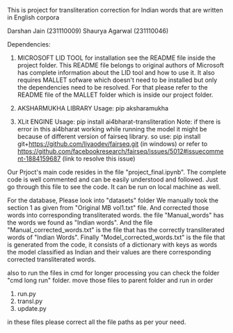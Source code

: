This is project for transliteration correction for Indian words that are written in English corpora


Darshan Jain (231110009)
Shaurya Agarwal (231110046)


Dependencies:
1. MICROSOFT LID TOOL
for installation see the README file inside the project folder. This README file belongs to original authors of Microsoft  has complete information 
about the LID tool and how to use it. It also requires MALLET sofware which doesn't need to be installed but only the dependencies need to be resolved.
For that please refer to the README file of the MALLET folder which is inside our project folder.

2. AKSHARMUKHA LIBRARY
Usage: pip aksharamukha

3. XLit ENGINE
Usage: pip install ai4bharat-transliteration
Note: if there is error in this ai4bharat working while running the model it might be because of different version of fairseq library.
so use: pip install git+https://github.com/liyaodev/fairseq.git (in windows)
or refer to https://github.com/facebookresearch/fairseq/issues/5012#issuecomment-1884159687 (link to resolve this issue) 


Our Prjoct's main  code resides in the file "project_final.ipynb". 
The complete code is well commented and can be easily understood and followed.
Just go through this file to see the code. It can be run on local machine as well.

For the database, Please look into "datasets" folder 
We manually took the section 1 as given from "Original MB vol1.txt" file. And corrected those words into corresponding transliterated words.
the file "Manual_words" has the words we found as "Indian words". And the file "Manual_corrected_words.txt" is the file that has the correctly
transliterated words of "Indian Words".
Finally "Model_corrected_words.txt" is the file that is generated from the code, it consists of a dictionary with keys as words the model classified 
as Indian and their values are there corresponding corrected transliterated words.
 

 also to run the files in cmd for longer processing you can check the folder "cmd long run" folder. move those files to parent folder and run in order 
 1. run.py
 2. transl.py
 3. update.py

 in these files please correct all the file paths as per your need.
